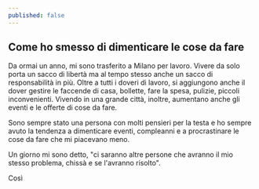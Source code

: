 ```yaml
---
published: false
---
```


## Come ho smesso di dimenticare le cose da fare

Da ormai un anno, mi sono trasferito a Milano per lavoro. Vivere da solo porta un sacco di libertà ma al tempo stesso anche un sacco di responsabilità in più. Oltre a tutti i doveri di lavoro, si aggiungono anche il dover gestire le faccende di casa, bollette, fare la spesa, pulizie, piccoli inconvenienti.
Vivendo in una grande città, inoltre, aumentano anche gli eventi e le offerte di cose da fare.

Sono sempre stato una persona con molti pensieri per la testa e ho sempre avuto la tendenza a dimenticare eventi, compleanni e a procrastinare le cose da fare che mi piacevano meno.

Un giorno mi sono detto, "ci saranno altre persone che avranno il mio stesso problema, chissà e se l'avranno risolto".

Così
